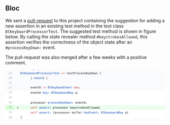 ## Bloc

We sent a [pull-request](https://github.com/feenkcom/Bloc/pull/7) to this project containing the suggestion  for adding a new assertion in an existing test method  in the test class `BlKeyboardProcessorTest`.
The suggested test method is shown in figure below. 
By calling the state revealer method `#keystrokesAllowed`, this assertion verifies the correctness of the object state after an `#processKeyDown:` event.

The pull-request was also merged after a few weeks with a positive comment.

![A new assertion in test method suggestion sent in a pull-request to the project Bloc](figures/pr-bloc.png)

